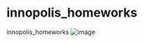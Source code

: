 # innopolis_homeworks
innopolis_homeworks
![image](https://github.com/elena-kaluga/innopolis_homeworks/assets/141237917/449468b3-a562-4425-bc8c-be0ed31dddd4)
